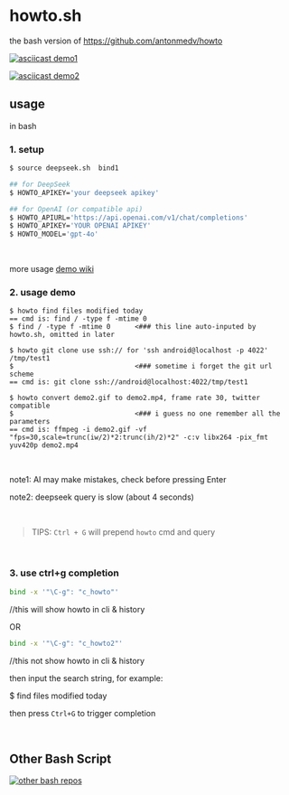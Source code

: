 howto.sh
========

the bash version of
https://github.com/antonmedv/howto


[![asciicast demo1](https://asciinema.org/a/721054.svg)](https://asciinema.org/a/721054)

[![asciicast demo2](https://asciinema.org/a/721064.svg)](https://asciinema.org/a/721064)

## usage
in bash

### 1. setup

```bash
$ source deepseek.sh  bind1

## for DeepSeek
$ HOWTO_APIKEY='your deepseek apikey'

## for OpenAI (or compatible api)
$ HOWTO_APIURL='https://api.openai.com/v1/chat/completions'
$ HOWTO_APIKEY='YOUR OPENAI APIKEY'
$ HOWTO_MODEL='gpt-4o'
```

<br>

more usage [demo wiki](https://github.com/yurenchen000/howto.sh/wiki)

### 2. usage demo

```console
$ howto find files modified today
== cmd is: find / -type f -mtime 0
$ find / -type f -mtime 0      <### this line auto-inputed by howto.sh, omitted in later

$ howto git clone use ssh:// for 'ssh android@localhost -p 4022' /tmp/test1
$                              <### sometime i forget the git url scheme
== cmd is: git clone ssh://android@localhost:4022/tmp/test1

$ howto convert demo2.gif to demo2.mp4, frame rate 30, twitter compatible  
$                              <### i guess no one remember all the parameters
== cmd is: ffmpeg -i demo2.gif -vf "fps=30,scale=trunc(iw/2)*2:trunc(ih/2)*2" -c:v libx264 -pix_fmt yuv420p demo2.mp4
```

<br>

note1:
AI may make mistakes, check before pressing Enter

note2:
deepseek query is slow (about 4 seconds)

<br>


> TIPS: `Ctrl + G` will prepend `howto` cmd and query

<br>

### 3. use ctrl+g completion

```bash
bind -x '"\C-g": "c_howto"'
```  
//this will show howto in cli & history

OR

```bash
bind -x '"\C-g": "c_howto2"'
```
//this not show howto in cli & history

then input the search string, for example:

$ find files modified today

then press `Ctrl+G` to trigger completion

<br>

## Other Bash Script

[![other bash repos](https://res.ez2.fun/svg/repos-bash_script.svg)](https://github.com/yurenchen000/yurenchen000/blob/main/repos.md#bash-scripts)

